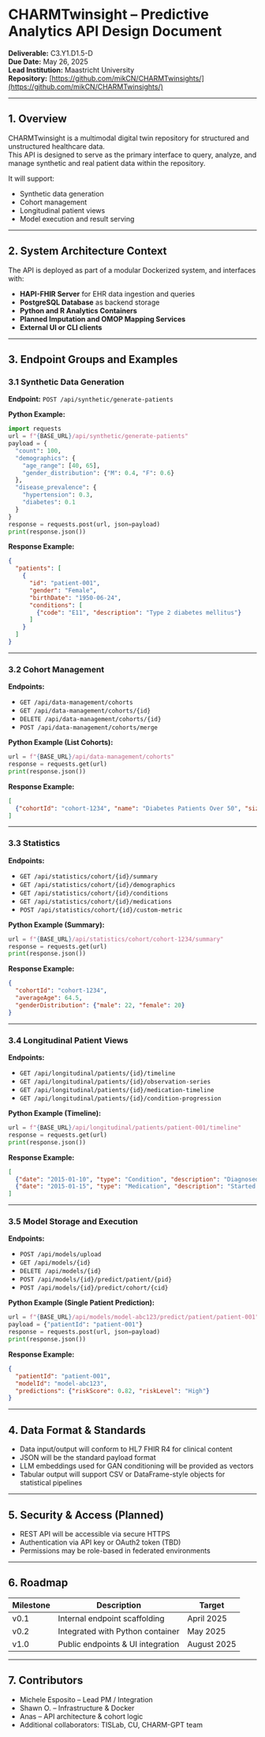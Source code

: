 
# CHARMTwinsight – Predictive Analytics API Design Document

**Deliverable:** C3.Y1.D1.5-D  
**Due Date:** May 26, 2025  
**Lead Institution:** Maastricht University  
**Repository:** [https://github.com/mikCN/CHARMTwinsights/](https://github.com/mikCN/CHARMTwinsights/)

---

## 1. Overview

CHARMTwinsight is a multimodal digital twin repository for structured and unstructured healthcare data.  
This API is designed to serve as the primary interface to query, analyze, and manage synthetic and real patient data within the repository.

It will support:

- Synthetic data generation
- Cohort management
- Longitudinal patient views
- Model execution and result serving

---

## 2. System Architecture Context

The API is deployed as part of a modular Dockerized system, and interfaces with:

- **HAPI-FHIR Server** for EHR data ingestion and queries
- **PostgreSQL Database** as backend storage
- **Python and R Analytics Containers**
- **Planned Imputation and OMOP Mapping Services**
- **External UI or CLI clients**

---

## 3. Endpoint Groups and Examples

### 3.1 Synthetic Data Generation

**Endpoint:** `POST /api/synthetic/generate-patients`

**Python Example:**

```python
import requests
url = f"{BASE_URL}/api/synthetic/generate-patients"
payload = {
  "count": 100,
  "demographics": {
    "age_range": [40, 65],
    "gender_distribution": {"M": 0.4, "F": 0.6}
  },
  "disease_prevalence": {
    "hypertension": 0.3,
    "diabetes": 0.1
  }
}
response = requests.post(url, json=payload)
print(response.json())
```

**Response Example:**

```json
{
  "patients": [
    {
      "id": "patient-001",
      "gender": "Female",
      "birthDate": "1950-06-24",
      "conditions": [
        {"code": "E11", "description": "Type 2 diabetes mellitus"}
      ]
    }
  ]
}
```

---

### 3.2 Cohort Management

**Endpoints:**

- `GET /api/data-management/cohorts`
- `GET /api/data-management/cohorts/{id}`
- `DELETE /api/data-management/cohorts/{id}`
- `POST /api/data-management/cohorts/merge`

**Python Example (List Cohorts):**

```python
url = f"{BASE_URL}/api/data-management/cohorts"
response = requests.get(url)
print(response.json())
```

**Response Example:**

```json
[
  {"cohortId": "cohort-1234", "name": "Diabetes Patients Over 50", "size": 42}
]
```

---

### 3.3 Statistics

**Endpoints:**

- `GET /api/statistics/cohort/{id}/summary`
- `GET /api/statistics/cohort/{id}/demographics`
- `GET /api/statistics/cohort/{id}/conditions`
- `GET /api/statistics/cohort/{id}/medications`
- `POST /api/statistics/cohort/{id}/custom-metric`

**Python Example (Summary):**

```python
url = f"{BASE_URL}/api/statistics/cohort/cohort-1234/summary"
response = requests.get(url)
print(response.json())
```

**Response Example:**

```json
{
  "cohortId": "cohort-1234",
  "averageAge": 64.5,
  "genderDistribution": {"male": 22, "female": 20}
}
```

---

### 3.4 Longitudinal Patient Views

**Endpoints:**

- `GET /api/longitudinal/patients/{id}/timeline`
- `GET /api/longitudinal/patients/{id}/observation-series`
- `GET /api/longitudinal/patients/{id}/medication-timeline`
- `GET /api/longitudinal/patients/{id}/condition-progression`

**Python Example (Timeline):**

```python
url = f"{BASE_URL}/api/longitudinal/patients/patient-001/timeline"
response = requests.get(url)
print(response.json())
```

**Response Example:**

```json
[
  {"date": "2015-01-10", "type": "Condition", "description": "Diagnosed with Type 2 diabetes"},
  {"date": "2015-01-15", "type": "Medication", "description": "Started Metformin"}
]
```

---

### 3.5 Model Storage and Execution

**Endpoints:**

- `POST /api/models/upload`
- `GET /api/models/{id}`
- `DELETE /api/models/{id}`
- `POST /api/models/{id}/predict/patient/{pid}`
- `POST /api/models/{id}/predict/cohort/{cid}`

**Python Example (Single Patient Prediction):**

```python
url = f"{BASE_URL}/api/models/model-abc123/predict/patient/patient-001"
payload = {"patientId": "patient-001"}
response = requests.post(url, json=payload)
print(response.json())
```

**Response Example:**

```json
{
  "patientId": "patient-001",
  "modelId": "model-abc123",
  "predictions": {"riskScore": 0.82, "riskLevel": "High"}
}
```

---

## 4. Data Format & Standards

- Data input/output will conform to HL7 FHIR R4 for clinical content
- JSON will be the standard payload format
- LLM embeddings used for GAN conditioning will be provided as vectors
- Tabular output will support CSV or DataFrame-style objects for statistical pipelines

---

## 5. Security & Access (Planned)

- REST API will be accessible via secure HTTPS
- Authentication via API key or OAuth2 token (TBD)
- Permissions may be role-based in federated environments

---

## 6. Roadmap

| Milestone | Description                       | Target      |
| --------- | --------------------------------- | ----------- |
| v0.1      | Internal endpoint scaffolding     | April 2025  |
| v0.2      | Integrated with Python container  | May 2025    |
| v1.0      | Public endpoints & UI integration | August 2025 |

---

## 7. Contributors

- Michele Esposito – Lead PM / Integration
- Shawn O. – Infrastructure & Docker
- Anas – API architecture & cohort logic
- Additional collaborators: TISLab, CU, CHARM-GPT team
